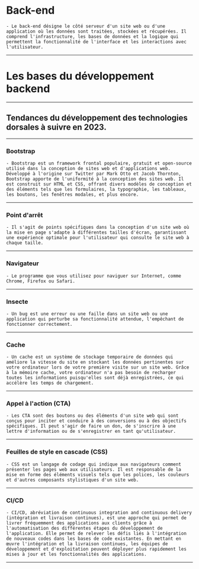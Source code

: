# **Back-end**
    - Le back-end désigne le côté serveur d'un site web ou d'une application où les données sont traitées, stockées et récupérées. Il comprend l'infrastructure, les bases de données et la logique qui permettent la fonctionnalité de l'interface et les interactions avec l'utilisateur.
---

# **Les bases du développement backend**
---

## **Tendances du développement des technologies dorsales à suivre en 2023.**
---

### **Bootstrap**
    - Bootstrap est un framework frontal populaire, gratuit et open-source utilisé dans la conception de sites web et d'applications web. Développé à l'origine sur Twitter par Mark Otto et Jacob Thornton, Bootstrap apporte de l'uniformité à la conception des sites web. Il est construit sur HTML et CSS, offrant divers modèles de conception et des éléments tels que les formulaires, la typographie, les tableaux, les boutons, les fenêtres modales, et plus encore.
---

### **Point d'arrêt**
    - Il s'agit de points spécifiques dans la conception d'un site web où la mise en page s'adapte à différentes tailles d'écran, garantissant une expérience optimale pour l'utilisateur qui consulte le site web à chaque taille.
---

### **Navigateur**
    - Le programme que vous utilisez pour naviguer sur Internet, comme Chrome, Firefox ou Safari.
---

### **Insecte**
    - Un bug est une erreur ou une faille dans un site web ou une application qui perturbe sa fonctionnalité attendue, l'empêchant de fonctionner correctement.
---

### **Cache**
    - Un cache est un système de stockage temporaire de données qui améliore la vitesse du site en stockant les données pertinentes sur votre ordinateur lors de votre première visite sur un site web. Grâce à la mémoire cache, votre ordinateur n'a pas besoin de recharger toutes les informations puisqu'elles sont déjà enregistrées, ce qui accélère les temps de chargement.
---

### **Appel à l'action (CTA)**
    - Les CTA sont des boutons ou des éléments d'un site web qui sont conçus pour inciter et conduire à des conversions ou à des objectifs spécifiques. Il peut s'agir de faire un don, de s'inscrire à une lettre d'information ou de s'enregistrer en tant qu'utilisateur.
---

### **Feuilles de style en cascade (CSS)**
    - CSS est un langage de codage qui indique aux navigateurs comment présenter les pages web aux utilisateurs. Il est responsable de la mise en forme des éléments visuels tels que les polices, les couleurs et d'autres composants stylistiques d'un site web.
---

### **CI/CD**
    - CI/CD, abréviation de continuous integration and continuous delivery (intégration et livraison continues), est une approche qui permet de livrer fréquemment des applications aux clients grâce à l'automatisation des différentes étapes du développement de l'application. Elle permet de relever les défis liés à l'intégration de nouveaux codes dans les bases de code existantes. En mettant en œuvre l'intégration et la livraison continues, les équipes de développement et d'exploitation peuvent déployer plus rapidement les mises à jour et les fonctionnalités des applications.
---